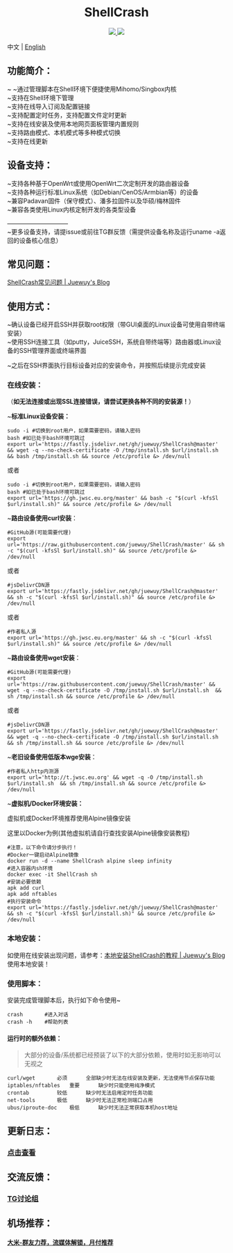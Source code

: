 <h1 align="center">
  <br>ShellCrash<br>
</h1>


  <p align="center">
	<a target="_blank" href="https://github.com/MetaCubeX/mihomo/releases">
    <img src="https://img.shields.io/github/release/MetaCubeX/mihomo.svg?style=flat-square&label=Core">
  </a>
  <a target="_blank" href="https://github.com/juewuy/ShellCrash/releases">
    <img src="https://img.shields.io/github/release/juewuy/ShellCrash.svg?style=flat-square&label=ShellCrash&colorB=green">
  </a>
</p>

中文 | [English](README.md) 

功能简介：
--
~
~通过管理脚本在Shell环境下便捷使用Mihomo/Singbox内核<br>
~支持在Shell环境下管理<br>
~支持在线导入订阅及配置链接<br>
~支持配置定时任务，支持配置文件定时更新<br>
~支持在线安装及使用本地网页面板管理内置规则<br>
~支持路由模式、本机模式等多种模式切换<br>
~支持在线更新<br>

设备支持：
--

~支持各种基于OpenWrt或使用OpenWrt二次定制开发的路由器设备<br>
~支持各种运行标准Linux系统（如Debian/CenOS/Armbian等）的设备<br>
~兼容Padavan固件（保守模式）、潘多拉固件以及华硕/梅林固件<br>
~兼容各类使用Linux内核定制开发的各类型设备<br>

——————————<br>
~更多设备支持，请提issue或前往TG群反馈（需提供设备名称及运行uname -a返回的设备核心信息）<br>

## 常见问题：

[ShellCrash常见问题 | Juewuy's Blog](https://juewuy.github.io/chang-jian-wen-ti/)

## 使用方式：

~确认设备已经开启SSH并获取root权限（带GUI桌面的Linux设备可使用自带终端安装）<br>
~使用SSH连接工具（如putty，JuiceSSH，系统自带终端等）路由器或Linux设备的SSH管理界面或终端界面

~之后在SSH界面执行目标设备对应的安装命令，并按照后续提示完成安装<br>

### 在线安装：<br>

（**如无法连接或出现SSL连接错误，请尝试更换各种不同的安装源！**）<br>

~**标准Linux设备安装：**<br>

```shell
sudo -i #切换到root用户，如果需要密码，请输入密码
bash #如已处于bash环境可跳过
export url='https://fastly.jsdelivr.net/gh/juewuy/ShellCrash@master' && wget -q --no-check-certificate -O /tmp/install.sh $url/install.sh  && bash /tmp/install.sh && source /etc/profile &> /dev/null
```
或者
```shell
sudo -i #切换到root用户，如果需要密码，请输入密码
bash #如已处于bash环境可跳过
export url='https://gh.jwsc.eu.org/master' && bash -c "$(curl -kfsSl $url/install.sh)" && source /etc/profile &> /dev/null
```

~**路由设备使用curl安装**：<br>

```shell
#GitHub源(可能需要代理)
export url='https://raw.githubusercontent.com/juewuy/ShellCrash/master' && sh -c "$(curl -kfsSl $url/install.sh)" && source /etc/profile &> /dev/null
```
或者
```shell
#jsDelivrCDN源
export url='https://fastly.jsdelivr.net/gh/juewuy/ShellCrash@master' && sh -c "$(curl -kfsSl $url/install.sh)" && source /etc/profile &> /dev/null
```
或者
```shell
#作者私人源
export url='https://gh.jwsc.eu.org/master' && sh -c "$(curl -kfsSl $url/install.sh)" && source /etc/profile &> /dev/null
```

~**路由设备使用wget安装**：<br>

```Shell
#GitHub源(可能需要代理)
export url='https://raw.githubusercontent.com/juewuy/ShellCrash/master' && wget -q --no-check-certificate -O /tmp/install.sh $url/install.sh  && sh /tmp/install.sh && source /etc/profile &> /dev/null
```
或者
```shell
#jsDelivrCDN源
export url='https://fastly.jsdelivr.net/gh/juewuy/ShellCrash@master' && wget -q --no-check-certificate -O /tmp/install.sh $url/install.sh  && sh /tmp/install.sh && source /etc/profile &> /dev/null
```

~**老旧设备使用低版本wge安装**：<br>

```Shell
#作者私人http内测源
export url='http://t.jwsc.eu.org' && wget -q -O /tmp/install.sh $url/install.sh  && sh /tmp/install.sh && source /etc/profile &> /dev/null
```

~**虚拟机/Docker环境安装：**<br>

虚拟机或Docker环境推荐使用Alpine镜像安装<br>

这里以Docker为例(其他虚拟机请自行查找安装Alpine镜像安装教程)<br>

```shell
#注意，以下命令请分步执行！
#Docker一键启动Alpine镜像
docker run -d --name ShellCrash alpine sleep infinity
#进入容器内sh环境
docker exec -it ShellCrash sh
#安装必要依赖
apk add curl 
apk add nftables
#执行安装命令
export url='https://fastly.jsdelivr.net/gh/juewuy/ShellCrash@master' && sh -c "$(curl -kfsSl $url/install.sh)" && source /etc/profile &> /dev/null
```



### **本地安装：**<br>

如使用在线安装出现问题，请参考：[本地安装ShellCrash的教程 | Juewuy's Blog](https://juewuy.github.io/bdaz) 使用本地安装！<br>

### 使用脚本：<br>

安装完成管理脚本后，执行如下命令使用~

```Shell
crash 		#进入对话
crash -h 	#帮助列表
```

#### **运行时的额外依赖**：<br>

> 大部分的设备/系统都已经预装了以下的大部分依赖，使用时如无影响可以无视之

```shell
curl/wget		必须		全部缺少时无法在线安装及更新，无法使用节点保存功能
iptables/nftables	重要		缺少时只能使用纯净模式
crontab			较低		缺少时无法启用定时任务功能
net-tools		极低		缺少时无法正常检测端口占用
ubus/iproute-doc	极低		缺少时无法正常获取本机host地址
```



更新日志：
--

### [点击查看](https://github.com/juewuy/ShellCrash/releases)

交流反馈：
--
### [TG讨论组](https://t.me/ShellClash) 

机场推荐：
--
#### [大米-群友力荐，流媒体解锁，月付推荐](https://1s.bigmeok.me/user#/register?code=2PuWY9I7)<br>
